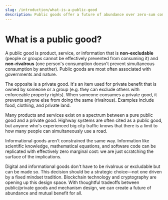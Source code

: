 ```yaml
---
slug: /introduction/what-is-a-public-good
description: Public goods offer a future of abundance over zero-sum competition.
---
```


# What is a public good?

A public good is product, service, or information that is **non-excludable** (people or groups cannot be effectively prevented from consuming it) and **non-rivalrous** (one person's consumption doesn't prevent simultaneous consumption by another). Public goods are most often associated with governments and nature.

The opposite is a private good. It's an item used for private benefit that is owned by someone or a group (e.g. they can exclude others with enforceable property rights). When someone consumes a private good, it prevents anyone else from doing the same (rivalrous). Examples include food, clothing, and private land.

Many products and services exist on a spectrum between a pure public good and a private good. Highway systems are often cited as a public good, but anyone who's experienced big city traffic knows that there is a limit to how many people can simultaneously use a road.

Informational goods aren't constrained the same way. Information like scientific knowledge, mathematical equations, and software code can be replicated with effectively zero marginal cost: we are just scratching the surface of the implications.&#x20;

Digital and informational goods don't have to be rivalrous or excludable but can be made so. This decision should be a strategic choice—not one driven by a fixed mindset tradition. Blockchain technology and cryptography are opening up this design space. With thoughtful tradeoffs between public/private goods and mechanism design, we can create a future of abundance and mutual benefit for all.

